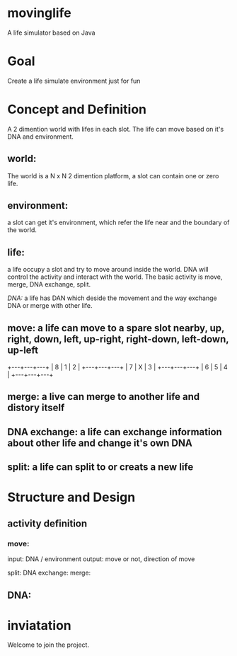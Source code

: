 # movinglife
A life simulator based on Java


# Goal
Create a life simulate environment just for fun

# Concept and Definition
A 2 dimention world with lifes in each slot. The life can move based on it's DNA and environment.

## world: 
The world is a N x N 2 dimention platform, a slot can contain one or zero life.

## environment: 
a slot can get it's environment, which refer the life near and the boundary of the world. 

## life: 
a life occupy a slot and try to move around inside the world. DNA will control the activity and interact with the world. The basic activity is move, merge, DNA exchange, split.

*DNA:* a life has DAN which deside the movement and the way exchange DNA or merge with other life.

## move: a life can move to a spare slot nearby, up, right, down, left, up-right, right-down, left-down, up-left
+---+---+---+
| 8 | 1 | 2 |
+---+---+---+
| 7 | X | 3 |
+---+---+---+
| 6 | 5 | 4 |
+---+---+---+

## merge: a live can merge to another life and distory itself

## DNA exchange: a life can exchange information about other life and change it's own DNA

## split: a life can split to or creats a new life


# Structure and Design
## activity definition
### move:
input: DNA / environment
output: move or not, direction of move

split:
DNA exchange:
merge:

## DNA: 

# inviatation
Welcome to join the project.

